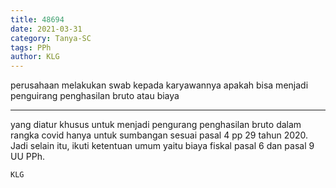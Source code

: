 ```yaml
---
title: 48694
date: 2021-03-31
category: Tanya-SC
tags: PPh
author: KLG
---
```


perusahaan melakukan swab kepada karyawannya apakah bisa menjadi penguirang penghasilan bruto atau biaya

---

yang diatur khusus untuk menjadi pengurang penghasilan bruto dalam rangka covid hanya untuk sumbangan sesuai pasal 4 pp 29 tahun 2020. Jadi selain itu, ikuti ketentuan umum yaitu biaya fiskal pasal 6 dan pasal 9 UU PPh.

`KLG`
